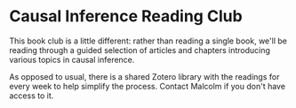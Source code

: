 
# Causal Inference Reading Club

<!-- badges: start -->
<!-- badges: end -->

This book club is a little different: rather than reading a single book, we'll
be reading through a guided selection of articles and chapters introducing
various topics in causal inference.

As opposed to usual, there is a shared Zotero library with the readings for
every week to help simplify the process. Contact Malcolm if you don't have
access to it.
